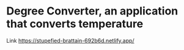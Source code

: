 # Degree Converter, an application that converts temperature
Link https://stupefied-brattain-692b6d.netlify.app/
